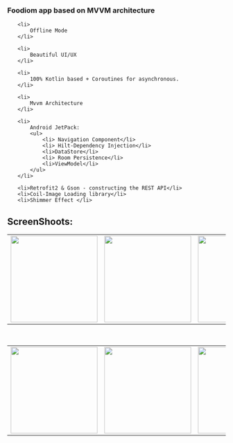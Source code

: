 
 <h3> Foodiom app based on MVVM architecture</h3>
<ul>

    <li>
        Offline Mode
    </li>

    <li>
        Beautiful UI/UX
    </li>

    <li>
        100% Kotlin based + Coroutines for asynchronous.
    </li>

    <li>
        Mvvm Architecture
    </li>

    <li>
        Android JetPack:
        <ul>
            <li> Navigation Component</li>
            <li> Hilt-Dependency Injection</li>
            <li>DataStore</li>
            <li> Room Persistence</li>
            <li>ViewModel</li>
        </ul>
    </li>

    <li>Retrofit2 & Gson - constructing the REST API</li>
    <li>Coil-Image Loading library</li>
    <li>Shimmer Effect </li>
</ul>

<h2>ScreenShoots:</h2>     

<table>
  <tr>
    <td><img src="http://coffe-android.ir/image/Foody/foody_3.png" width="200"> </td>
    <td><img src="http://coffe-android.ir/image/Foody/foody_5.png" width="200"> </td>
    <td><img src="http://coffe-android.ir/image/Foody/foody_2.png" width="200"> </td>
  </tr>
 </table>
 </br>
<table>
  <tr>
    <td><img src="http://coffe-android.ir/image/Foody/foody_6.png" width="200">  </td>
    <td><img src="http://coffe-android.ir/image/Foody/foody_4.png" width="200"> </td>
    <td><img src="http://coffe-android.ir/image/Foody/foody_1.png" width="200"> </td>
  </tr>
 </table>
